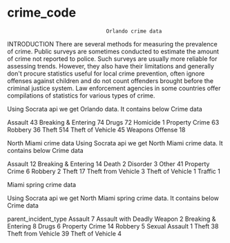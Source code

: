 # crime_code
                                    Orlando crime data    

INTRODUCTION 
There are several methods for measuring the prevalence of crime. Public surveys are sometimes conducted to estimate the amount of crime not reported to police. Such surveys are usually more reliable for assessing trends. However, they also have their limitations and generally don't procure statistics useful for local crime prevention, often ignore offenses against children and do not count offenders brought before the criminal justice system.
Law enforcement agencies in some countries offer compilations of statistics for various types of crime.


Using Socrata api we get Orlando data. It contains below Crime data  


Assault                 43
Breaking & Entering     74
Drugs                   72
Homicide                 1
Property Crime          63
Robbery                 36
Theft                  514
Theft of Vehicle        45
Weapons Offense         18


North Miami crime data
Using Socrata api we get North Miami crime data. It contains below Crime data  

Assault                12
Breaking & Entering    14
Death                   2
Disorder                3
Other                  41
Property Crime          6
Robbery                 2
Theft                  17
Theft from Vehicle      3
Theft of Vehicle        1
Traffic                 1

 Miami spring crime data

Using Socrata api we get North Miami spring crime data. It contains below Crime data  

parent_incident_type
Assault                        7
Assault with Deadly Weapon     2
Breaking & Entering            8
Drugs                          6
Property Crime                14
Robbery                        5
Sexual Assault                 1
Theft                         38
Theft from Vehicle            39
Theft of Vehicle               4
